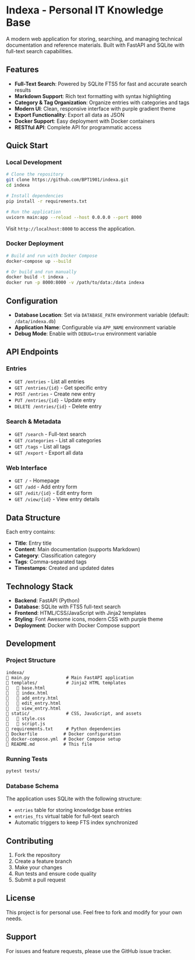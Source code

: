 # Indexa - Personal IT Knowledge Base

A modern web application for storing, searching, and managing technical documentation and reference materials. Built with FastAPI and SQLite with full-text search capabilities.

## Features

- **Full-Text Search**: Powered by SQLite FTS5 for fast and accurate search results
- **Markdown Support**: Rich text formatting with syntax highlighting
- **Category & Tag Organization**: Organize entries with categories and tags
- **Modern UI**: Clean, responsive interface with purple gradient theme
- **Export Functionality**: Export all data as JSON
- **Docker Support**: Easy deployment with Docker containers
- **RESTful API**: Complete API for programmatic access

## Quick Start

### Local Development

```bash
# Clone the repository
git clone https://github.com/BPT1901/indexa.git
cd indexa

# Install dependencies
pip install -r requirements.txt

# Run the application
uvicorn main:app --reload --host 0.0.0.0 --port 8000
```

Visit `http://localhost:8000` to access the application.

### Docker Deployment

```bash
# Build and run with Docker Compose
docker-compose up --build

# Or build and run manually
docker build -t indexa .
docker run -p 8000:8000 -v /path/to/data:/data indexa
```

## Configuration

- **Database Location**: Set via `DATABASE_PATH` environment variable (default: `/data/indexa.db`)
- **Application Name**: Configurable via `APP_NAME` environment variable
- **Debug Mode**: Enable with `DEBUG=true` environment variable

## API Endpoints

### Entries
- `GET /entries` - List all entries
- `GET /entries/{id}` - Get specific entry
- `POST /entries` - Create new entry
- `PUT /entries/{id}` - Update entry
- `DELETE /entries/{id}` - Delete entry

### Search & Metadata
- `GET /search` - Full-text search
- `GET /categories` - List all categories
- `GET /tags` - List all tags
- `GET /export` - Export all data

### Web Interface
- `GET /` - Homepage
- `GET /add` - Add entry form
- `GET /edit/{id}` - Edit entry form
- `GET /view/{id}` - View entry details

## Data Structure

Each entry contains:
- **Title**: Entry title
- **Content**: Main documentation (supports Markdown)
- **Category**: Classification category
- **Tags**: Comma-separated tags
- **Timestamps**: Created and updated dates

## Technology Stack

- **Backend**: FastAPI (Python)
- **Database**: SQLite with FTS5 full-text search
- **Frontend**: HTML/CSS/JavaScript with Jinja2 templates
- **Styling**: Font Awesome icons, modern CSS with purple theme
- **Deployment**: Docker with Docker Compose support

## Development

### Project Structure

```
indexa/
   main.py              # Main FastAPI application
   templates/           # Jinja2 HTML templates
      base.html
      index.html
      add_entry.html
      edit_entry.html
      view_entry.html
   static/              # CSS, JavaScript, and assets
      style.css
      script.js
   requirements.txt     # Python dependencies
   Dockerfile          # Docker configuration
   docker-compose.yml  # Docker Compose setup
   README.md           # This file
```

### Running Tests

```bash
pytest tests/
```

### Database Schema

The application uses SQLite with the following structure:
- `entries` table for storing knowledge base entries
- `entries_fts` virtual table for full-text search
- Automatic triggers to keep FTS index synchronized

## Contributing

1. Fork the repository
2. Create a feature branch
3. Make your changes
4. Run tests and ensure code quality
5. Submit a pull request

## License

This project is for personal use. Feel free to fork and modify for your own needs.

## Support

For issues and feature requests, please use the GitHub issue tracker.
